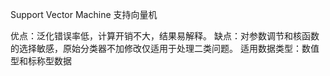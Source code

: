 Support Vector Machine 支持向量机

优点：泛化错误率低，计算开销不大，结果易解释。
缺点：对参数调节和核函数的选择敏感，原始分类器不加修改仅适用于处理二类问题。
适用数据类型：数值型和标称型数据